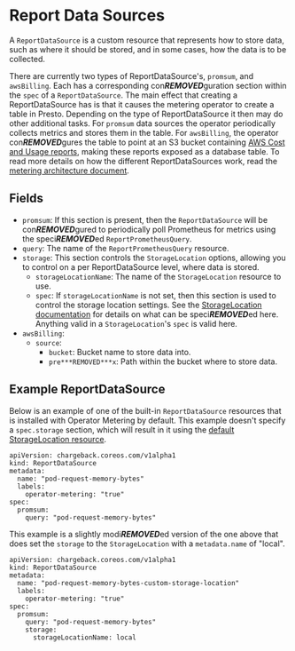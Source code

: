 # Report Data Sources

A `ReportDataSource` is a custom resource that represents how to store data, such as where it should be stored, and in some cases, how the data is to be collected.

There are currently two types of ReportDataSource's, `promsum`, and `awsBilling`.
Each has a corresponding con***REMOVED***guration section within the `spec` of a `ReportDataSource`.
The main effect that creating a ReportDataSource has is that it causes the metering operator to create a table in Presto. Depending on the type of ReportDataSource it then may do other additional tasks. For `promsum` data sources the operator periodically collects metrics and stores them in the table.
For `awsBilling`, the operator con***REMOVED***gures the table to point at an S3 bucket containing [AWS Cost and Usage reports][AWS-billing], making these reports exposed as a database table.
To read more details on how the different ReportDataSources work, read the [metering architecture document][architecture].

## Fields

- `promsum`: If this section is present, then the `ReportDataSource` will be con***REMOVED***gured to periodically poll Prometheus for metrics using the speci***REMOVED***ed `ReportPrometheusQuery`.
 - `query`: The name of the `ReportPrometheusQuery` resource.
 - `storage`: This section controls the `StorageLocation` options, allowing you to control on a per ReportDataSource level, where data is stored.
   - `storageLocationName`: The name of the `StorageLocation` resource to use.
   - `spec`: If `storageLocationName` is not set, then this section is used to control the storage location settings. See the [StorageLocation documentation][storage-locations] for details on what can be speci***REMOVED***ed here. Anything valid in a `StorageLocation`'s `spec` is valid here.
- `awsBilling`:
  - `source`:
    - `bucket`: Bucket name to store data into.
    - `pre***REMOVED***x`: Path within the bucket where to store data.

## Example ReportDataSource

Below is an example of one of the built-in `ReportDataSource` resources that is installed with Operator Metering by default.
This example doesn't specify a `spec.storage` section, which will result in it using the [default StorageLocation resource][default-storage-location].

```
apiVersion: chargeback.coreos.com/v1alpha1
kind: ReportDataSource
metadata:
  name: "pod-request-memory-bytes"
  labels:
    operator-metering: "true"
spec:
  promsum:
    query: "pod-request-memory-bytes"
```

This example is a slightly modi***REMOVED***ed version of the one above that does set the `storage` to the `StorageLocation` with a `metadata.name` of "local".

```
apiVersion: chargeback.coreos.com/v1alpha1
kind: ReportDataSource
metadata:
  name: "pod-request-memory-bytes-custom-storage-location"
  labels:
    operator-metering: "true"
spec:
  promsum:
    query: "pod-request-memory-bytes"
    storage:
      storageLocationName: local
```

[storage-locations]: storagelocations.md
[AWS-billing]: https://docs.aws.amazon.com/awsaccountbilling/latest/aboutv2/billing-reports-costusage.html
[metering-aws-billing-conf]: metering-con***REMOVED***g.md#aws-billing-correlation
[default-storage-location]: storagelocations.md#default-storagelocation
[architecture]: metering-architecture.md
